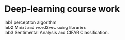 # Deep-learning course work
lab1 perceptron algorithm <br>
lab2 Mnist and word2vec using libraries<br>
lab3 Sentimental Analysis and CIFAR Classification.

